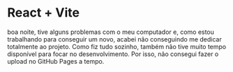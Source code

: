 # React + Vite

boa noite, tive alguns problemas com o meu computador e, como estou trabalhando para conseguir um novo, acabei não conseguindo me dedicar totalmente ao projeto. Como fiz tudo sozinho, também não tive muito tempo disponível para focar no desenvolvimento. Por isso, não consegui fazer o upload no GitHub Pages a tempo.
